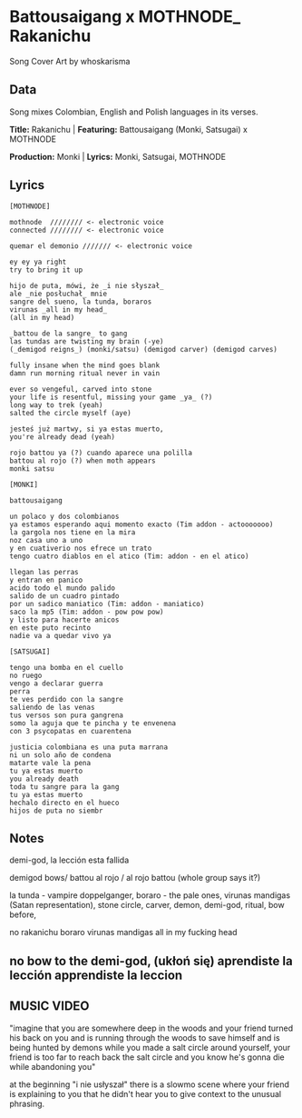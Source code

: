 # Battousaigang x MOTHNODE_ Rakanichu

Song Cover Art by whoskarisma

## Data

Song mixes Colombian, English and Polish languages in its verses.

**Title:** Rakanichu | **Featuring:** Battousaigang (Monki, Satsugai) x MOTHNODE

**Production:** Monki | **Lyrics:** Monki, Satsugai, MOTHNODE

## Lyrics

```
[MOTHNODE]

mothnode  //////// <- electronic voice
connected //////// <- electronic voice

quemar el demonio /////// <- electronic voice 

ey ey ya right
try to bring it up

hijo de puta, mówi, że _i nie słyszał_
ale _nie posłuchał_ mnie
sangre del sueno, la tunda, boraros 
virunas _all in my head_  
(all in my head)

_battou de la sangre_ to gang 
las tundas are twisting my brain (-ye)  
(_demigod reigns_) (monki/satsu) (demigod carver) (demigod carves)

fully insane when the mind goes blank 
damn run morning ritual never in vain 

ever so vengeful, carved into stone
your life is resentful, missing your game _ya_ (?)
long way to trek (yeah)
salted the circle myself (aye) 

jesteś już martwy, si ya estas muerto, 
you're already dead (yeah)

rojo battou ya (?) cuando aparece una polilla
battou al rojo (?) when moth appears
monki satsu

[MONKI]

battousaigang

un polaco y dos colombianos
ya estamos esperando aqui momento exacto (Tim addon - actooooooo)
la gargola nos tiene en la mira
noz casa uno a uno
y en cuativerio nos efrece un trato
tengo cuatro diablos en el atico (Tim: addon - en el atico)

llegan las perras
y entran en panico
acido todo el mundo palido
salido de un cuadro pintado
por un sadico maniatico (Tim: addon - maniatico)
saco la mp5 (Tim: addon - pow pow pow)
y listo para hacerte anicos
en este puto recinto
nadie va a quedar vivo ya

[SATSUGAI]

tengo una bomba en el cuello 
no ruego 
vengo a declarar guerra 
perra 
te ves perdido con la sangre 
saliendo de las venas 
tus versos son pura gangrena 
somo la aguja que te pincha y te envenena 
con 3 psycopatas en cuarentena 

justicia colombiana es una puta marrana 
ni un solo año de condena 
matarte vale la pena 
tu ya estas muerto 
you already death 
toda tu sangre para la gang 
tu ya estas muerto 
hechalo directo en el hueco 
hijos de puta no siembr

```
## Notes

demi-god, la lección esta fallida

demigod bows/ battou al rojo / al rojo battou (whole group says it?)

la tunda - vampire doppelganger, 
boraro - the pale ones, 
virunas mandigas (Satan representation), 
stone circle, 
carver, 
demon, 
demi-god, 
ritual, 
bow before, 

no rakanichu
boraro
virunas mandigas
all in my fucking head

no bow to the demi-god, (ukłoń się)
aprendiste la lección
apprendiste la leccion
----

## MUSIC VIDEO

"imagine that you are somewhere deep in the woods and your friend turned his back on you and is running through the woods to save himself and is being hunted by demons while you made a salt circle around yourself, your friend is too far to reach back the salt circle and you know he's gonna die while abandoning you"

at the beginning "i nie usłyszał" there is a slowmo scene where your friend is explaining to you that he didn't hear you to give context to the unusual phrasing.


  
